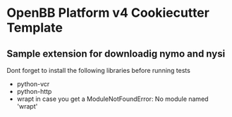 # OpenBB Platform v4 Cookiecutter Template

## Sample extension for downloadig nymo and nysi

Dont forget to install the following libraries before running tests

- python-vcr
- python-http
- wrapt  in case you get a ModuleNotFoundError: No module named 'wrapt'